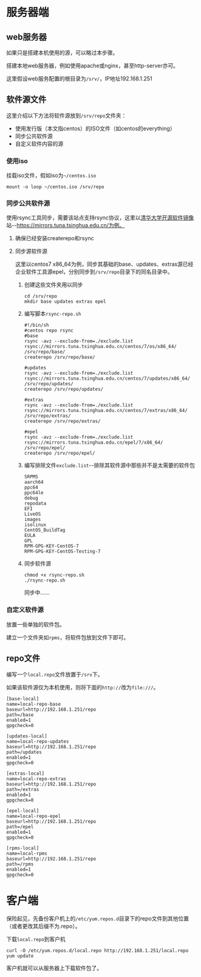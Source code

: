 # 服务器端

## web服务器

如果只是搭建本机使用的源，可以略过本步骤。

搭建本地web服务器，例如使用apache或nginx，甚至http-server亦可。

这里假设web服务配置的根目录为`/srv/`，IP地址192.168.1.251

## 软件源文件

这里介绍以下方法将软件源放到`/srv/repo`文件夹：

- 使用发行版（本文指centos）的ISO文件（如centos的everything）
- 同步公共软件源
- 自定义软件内容的源

### 使用iso

挂载iso文件，假如iso为`~/centos.iso`

```shell
mount -o loop ~/centos.iso /srv/repo
```

### 同步公共软件源

使用rsync工具同步，需要该站点支持rsync协议，这里以[清华大学开源软件镜像](https://mirrors.tuna.tsinghua.edu.cn/)站--https://mirrors.tuna.tsinghua.edu.cn/为例。

1. 确保已经安装createrepo和rsync

2. 同步源软件源

   这里以centos7 x86_64为例，同步其基础的base、updates、extras源已经企业软件工具源epel，分别同步到`/srv/repo`目录下的同名目录中。

   1. 创建这些文件夹用以同步

      ```shell
      cd /srv/repo
      mkdir base updates extras epel
      ```

   2. 编写脚本`rsync-repo.sh`

      ```shell
      #!/bin/sh
      #centos repo rsync
      #base
      rsync -avz --exclude-from=./exclude.list rsync://mirrors.tuna.tsinghua.edu.cn/centos/7/os/x86_64/ /srv/repo/base/
      createrepo /srv/repo/base/

      #updates
      rsync -avz --exclude-from=./exclude.list rsync://mirrors.tuna.tsinghua.edu.cn/centos/7/updates/x86_64/ /srv/repo/updates/
      createrepo /srv/repo/updates/

      #extras
      rsync -avz --exclude-from=./exclude.list rsync://mirrors.tuna.tsinghua.edu.cn/centos/7/extras/x86_64/ /srv/repo/extras/
      createrepo /srv/repo/extras/

      #epel
      rsync -avz --exclude-from=./exclude.list rsync://mirrors.tuna.tsinghua.edu.cn/epel/7/x86_64/ /srv/repo/epel/
      createrepo /srv/repo/epel/
      ```

   3. 编写排除文件`exclude.list`--排除其软件源中那些并不是太需要的软件包

      ```shell
      SRPMS
      aarch64
      ppc64
      ppc64le
      debug
      repodata
      EFI
      LiveOS
      images
      isolinux
      CentOS_BuildTag
      EULA
      GPL
      RPM-GPG-KEY-CentOS-7
      RPM-GPG-KEY-CentOS-Testing-7
      ```

   4. 同步软件源

      ```shell
      chmod +x rsync-repo.sh
      ./rsync-repo.sh
      ```

      同步中……

### 自定义软件源

   放置一些单独的软件包。

   建立一个文件夹如`rpms`，将软件包放到文件下即可。

## repo文件

编写一个`local.repo`文件放置于`/srv`下。

如果该软件源仅为本机使用，则将下面的`http://`改为`file:///`。

```shell
[base-local]
name=local-repo-base
baseurl=http://192.168.1.251/repo
path=/base
enabled=1
gpgcheck=0

[updates-local]
name=local-repo-updates
baseurl=http://192.168.1.251/repo
path=/updates
enabled=1
gpgcheck=0

[extras-local]
name=local-repo-extras
baseurl=http://192.168.1.251/repo
path=/extras
enabled=1
gpgcheck=0

[epel-local]
name=local-repo-epel
baseurl=http://192.168.1.251/repo
path=/epel
enabled=1
gpgcheck=0

[rpms-local]
name=local-rpms
baseurl=http://192.168.1.251/repo
path=/rpms
enabled=1
gpgcheck=0
```

# 客户端

保险起见，先备份客户机上的`/etc/yum.repos.d`目录下的repo文件到其他位置（或者更改其后缀不为.repo）。

下载`local.repo`到客户机

```shell
curl -O /etc/yum.repos.d/local.repo http://192.168.1.251/local.repo
yum update
```

客户机就可以从服务器上下载软件包了。

   

   